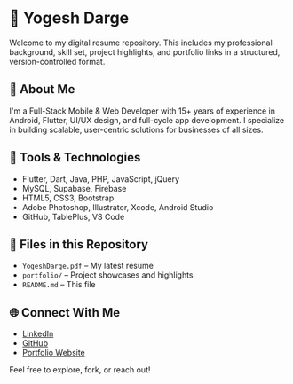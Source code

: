 # 💼 Yogesh Darge

Welcome to my digital resume repository. This includes my professional background, skill set, project highlights, and portfolio links in a structured, version-controlled format.

## 📌 About Me

I'm a Full-Stack Mobile & Web Developer with 15+ years of experience in Android, Flutter, UI/UX design, and full-cycle app development. I specialize in building scalable, user-centric solutions for businesses of all sizes.

## 🔧 Tools & Technologies

- Flutter, Dart, Java, PHP, JavaScript, jQuery
- MySQL, Supabase, Firebase
- HTML5, CSS3, Bootstrap
- Adobe Photoshop, Illustrator, Xcode, Android Studio
- GitHub, TablePlus, VS Code

## 📁 Files in this Repository

- `YogeshDarge.pdf` – My latest resume
- `portfolio/` – Project showcases and highlights
- `README.md` – This file

## 🌐 Connect With Me

- [LinkedIn](https://www.linkedin.com/in/yogeshdarge)
- [GitHub](https://github.com/yourusername)
- [Portfolio Website](https://yogeshdarge.com)

Feel free to explore, fork, or reach out!
